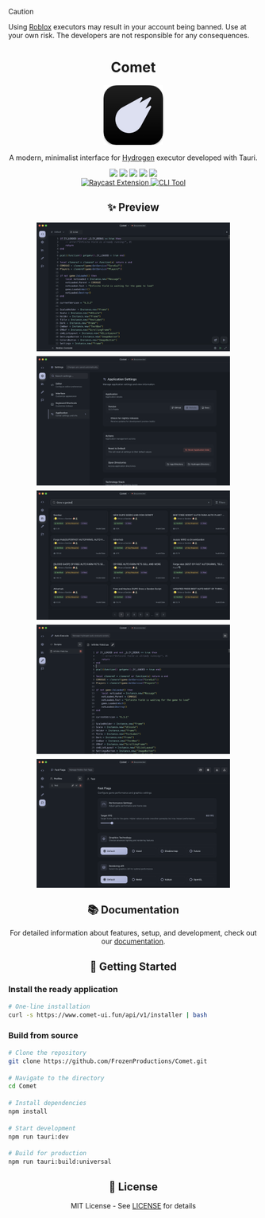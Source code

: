 > [!CAUTION]
> Using [Roblox](https://www.roblox.com) executors may result in your account being banned. Use at your own risk. The developers are not responsible for any consequences.

# <div align="center">Comet</div>

<div align="center">
  <img src=".github/assets/Icon.png" alt="Comet" width="120" />
</div>

<div align="center">
  <p>A modern, minimalist interface for <a href="https://www.hydrogen.lat/">Hydrogen</a> executor developed with Tauri.</p>
</div>

<div align="center">
  <img src="https://img.shields.io/badge/Tauri-FFC131?style=for-the-badge&logo=Tauri&logoColor=white" />
  <img src="https://img.shields.io/badge/React-20232A?style=for-the-badge&logo=react&logoColor=61DAFB" />
  <img src="https://img.shields.io/badge/TypeScript-007ACC?style=for-the-badge&logo=typescript&logoColor=white" />
  <img src="https://img.shields.io/badge/Tailwind_CSS-38B2AC?style=for-the-badge&logo=tailwind-css&logoColor=white" />
  <img src="https://img.shields.io/badge/Rust-000000?style=for-the-badge&logo=rust&logoColor=white" />
</div>

<div align="center">
  <a href="raycast/comet/README.md">
    <img src="https://img.shields.io/badge/Raycast_Extension-FF6363?style=for-the-badge&logo=raycast&logoColor=white" alt="Raycast Extension" />
  </a>
  <a href="cli/README.md">
    <img src="https://img.shields.io/npm/v/comet-cli-tool?style=for-the-badge&color=dee0ef" alt="CLI Tool" />
  </a>
</div>

## <div align="center">✨ Preview</div>

<div align="center">
  <div style="display: flex; justify-content: center; gap: 10px; flex-wrap: wrap;">
    <img src=".github/assets/preview_1.png" alt="Comet Editor" width="390" />
    <img src=".github/assets/preview_2.png" alt="Comet Settings" width="390" />
    <img src=".github/assets/preview_3.png" alt="Comet Scripts Library" width="390" />
    <img src=".github/assets/preview_4.png" alt="Comet Auto Execute" width="390" />
    <img src=".github/assets/preview_5.png" alt="Comet Fast Flags" width="390" />
  </div>
</div>

## <div align="center">📚 Documentation</div>

<div align="center">
  <p>For detailed information about features, setup, and development, check out our <a href="docs/documentation.md">documentation</a>.</p>
</div>

## <div align="center">🚀 Getting Started</div>

### Install the ready application

```bash
# One-line installation
curl -s https://www.comet-ui.fun/api/v1/installer | bash
```

### Build from source

```bash
# Clone the repository
git clone https://github.com/FrozenProductions/Comet.git

# Navigate to the directory
cd Comet

# Install dependencies
npm install

# Start development
npm run tauri:dev

# Build for production
npm run tauri:build:universal
```

## <div align="center">📄 License</div>

<div align="center">
  MIT License - See <a href="LICENSE">LICENSE</a> for details
</div>
